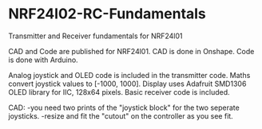# NRF24l02-RC-Fundamentals
Transmitter and Receiver fundamentals for NRF24l01 

CAD and Code are published for NRF24l01. CAD is done in Onshape. Code is done with Arduino.

Analog joystick and OLED code is included in the transmitter code. Maths convert joystick values to [-1000, 1000]. Display uses Adafruit SMD1306 OLED library for IIC, 128x64 pixels. 
Basic receiver code is included.


CAD:
-you need two prints of the "joystick block" for the two seperate joysticks.
-resize and fit the "cutout" on the controller as you see fit.
